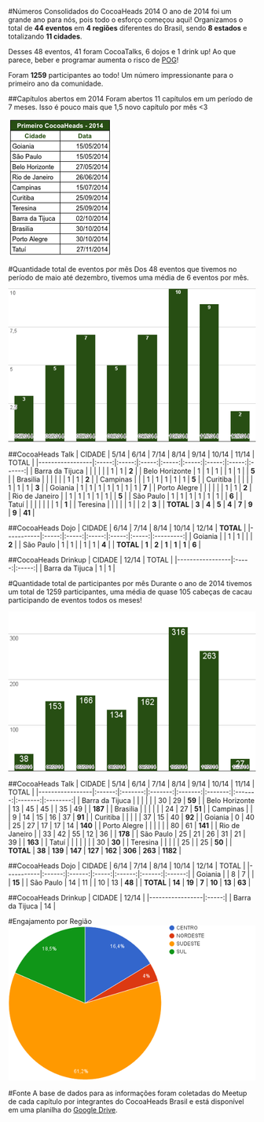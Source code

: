 #Números Consolidados do CocoaHeads 2014
O ano de 2014 foi um grande ano para nós, pois todo o esforço começou aqui! Organizamos o total de **44 eventos** em **4 regiões** diferentes do Brasil, sendo **8 estados** e totalizando **11 cidades**.

Desses 48 eventos, 41 foram CocoaTalks, 6 dojos e 1 drink up! Ao que parece, beber e programar aumenta o risco de [POG](http://desciclopedia.org/wiki/Programa%C3%A7%C3%A3o_Orientada_a_Gambiarras)!

Foram **1259** participantes ao todo! Um número impressionante para o primeiro ano da comunidade.

##Capítulos abertos em 2014
Foram abertos 11 capítulos em um período de 7 meses. Isso é pouco mais que 1,5 novo capítulo por mês <3

![](/_img/2014/abertura-capitulos-2014.png)

#Quantidade total de eventos por mês
Dos 48 eventos que tivemos no período de maio até dezembro, tivemos uma média de 6 eventos por mês.

![](/_img/2014/qtde-evento-mes.png)

##CocoaHeads Talk
| CIDADE          | 5/14  | 6/14  | 7/14  | 8/14  | 9/14  | 10/14 | 11/14 | TOTAL  |
|-----------------|:-----:|:-----:|:-----:|:-----:|:-----:|:-----:|:-----:|:------:|
| Barra da Tijuca |       |       |       |       |       | 1     | 1     | **2**  |
| Belo Horizonte  | 1     | 1     | 1     |       | 1     | 1     |       | **5**  |
| Brasilia        |       |       |       |       |       | 1     | 1     | **2**  |
| Campinas        |       |       | 1     | 1     | 1     | 1     | 1     | **5**  |
| Curitiba        |       |       |       |       | 1     | 1     | 1     | **3**  |
| Goiania         | 1     | 1     | 1     | 1     | 1     | 1     | 1     | **7**  |
| Porto Alegre    |       |       |       |       |       | 1     | 1     | **2**  |
| Rio de Janeiro  |       | 1     | 1     | 1     | 1     | 1     |       | **5**  |
| São Paulo       | 1     | 1     | 1     | 1     | 1     | 1     |       | **6**  |
| Tatuí           |       |       |       |       |       |       | 1     | **1**  |
| Teresina        |       |       |       |       | 1     |       | 2     | **3**  |
| **TOTAL**       | **3** | **4** | **5** | **4** | **7** | **9** | **9** | **41** |


##CocoaHeads Dojo
| CIDADE    | 6/14  | 7/14  | 8/14  | 10/14 | 12/14 | **TOTAL** | 
|-----------|:-----:|:-----:|:-----:|:-----:|:-----:|:---------:| 
| Goiania   |       | 1     | 1     |       |       | **2**     | 
| São Paulo | 1     | 1     |       | 1     | 1     | **4**     | 
| **TOTAL** | **1** | **2** | **1** | **1** | **1** | **6**     | 

##CocoaHeads Drinkup
| CIDADE          | 12/14 | TOTAL | 
|-----------------|:-----:|:-----:| 
| Barra da Tijuca | 1     | 1     | 


#Quantidade total de participantes por mês
Durante o ano de 2014 tivemos um total de 1259 participantes, uma média de quase 105 cabeças de cacau participando de eventos todos os meses!

![](/_img/2014/qtde-participante-mes.png)

##CocoaHeads Talk
| CIDADE          | 5/14   | 6/14    | 7/14    | 8/14    | 9/14    | 10/14   | 11/14   | TOTAL    | 
|-----------------|:------:|:-------:|:-------:|:-------:|:-------:|:-------:|:-------:|:--------:| 
| Barra da Tijuca |        |         |         |         |         | 30      | 29      | **59**   | 
| Belo Horizonte  | 13     | 45      | 45      |         | 35      | 49      |         | **187**  | 
| Brasilia        |        |         |         |         |         | 24      | 27      | **51**   | 
| Campinas        |        |         | 9       | 14      | 15      | 16      | 37      | **91**   | 
| Curitiba        |        |         |         |         | 37      | 15      | 40      | **92**   | 
| Goiania         | 0      | 40      | 25      | 27      | 17      | 17      | 14      | **140**  | 
| Porto Alegre    |        |         |         |         |         | 80      | 61      | **141**  | 
| Rio de Janeiro  |        | 33      | 42      | 55      | 12      | 36      |         | **178**  | 
| São Paulo       | 25     | 21      | 26      | 31      | 21      | 39      |         | **163**  | 
| Tatuí           |        |         |         |         |         |         | 30      | **30**   | 
| Teresina        |        |         |         |         | 25      |         | 25      | **50**   | 
| **TOTAL**       | **38** | **139** | **147** | **127** | **162** | **306** | **263** | **1182** | 


##CocoaHeads Dojo
| CIDADE    | 6/14   | 7/14   | 8/14  | 10/14  | 12/14  | TOTAL  | 
|-----------|:------:|:------:|:-----:|:------:|:------:|:------:| 
| Goiania   |        | 8      | 7     |        |        | **15** | 
| São Paulo | 14     | 11     |       | 10     | 13     | **48** | 
| **TOTAL** | **14** | **19** | **7** | **10** | **13** | **63** | 

##CocoaHeads Drinkup
| CIDADE          | 12/14 | 
|-----------------|:-----:| 
| Barra da Tijuca | 14    | 

#Engajamento por Região
![](/_img/2014/engajamento-por-regiao.png)

#Fonte
A base de dados para as informações foram coletadas do Meetup de cada capítulo por integrantes do CocoaHeads Brasil e está disponível em uma planilha do [Google Drive](https://docs.google.com/spreadsheets/d/1QfdDz2qclEF_pVSmgT2ixY4jV2rb-papuoZiV9ivj74/edit?usp=sharing).
